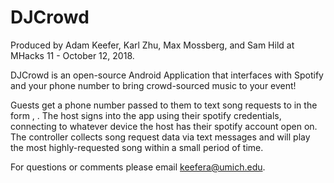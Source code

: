 # DJCrowd

Produced by Adam Keefer, Karl Zhu, Max Mossberg, and Sam Hild at MHacks 11 - October 12, 2018.

DJCrowd is an open-source Android Application that interfaces with Spotify and your phone number to bring crowd-sourced music to your event!

Guests get a phone number passed to them to text song requests to in the form <artist name>, <track name>.
The host signs into the app using their spotify credentials, connecting to whatever device the host has their spotify account open on.
The controller collects song request data via text messages and will play the most highly-requested song within a small period of time.
  
For questions or comments please email keefera@umich.edu.
